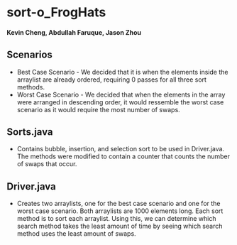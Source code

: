 # sort-o_FrogHats
#### Kevin Cheng, Abdullah Faruque, Jason Zhou

## Scenarios
* Best Case Scenario - We decided that it is when the elements inside the arraylist are already ordered, requiring 0 passes for all three sort methods.
* Worst Case Scenario - We decided that when the elements in the array were arranged in descending order, it would ressemble the worst case scenario as it would require the most number of swaps. 


## Sorts.java
* Contains bubble, insertion, and selection sort to be used in Driver.java. The methods were modified to contain a counter that counts the number of swaps that occur. 

## Driver.java
* Creates two arraylists, one for the best case scenario and one for the worst case scenario. Both arraylists are 1000 elements long. Each sort method is to sort each arraylist. Using this, we can determine which search method takes the least amount of time by seeing which search method uses the least amount of swaps. 
